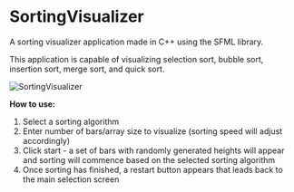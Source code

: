 # SortingVisualizer
A sorting visualizer application made in C++ using the SFML library.  

This application is capable of visualizing selection sort, bubble sort, insertion sort, merge sort, and quick sort.

![SortingVisualizer](https://user-images.githubusercontent.com/61642475/128618411-9ae39aa5-73f0-4efd-a47a-d16cc760828f.gif)

**How to use:**
1)	Select a sorting algorithm
2)	Enter number of bars/array size to visualize (sorting speed will adjust accordingly)
3)	Click start - a set of bars with randomly generated heights will appear and sorting will commence based on the selected sorting algorithm
4)	Once sorting has finished, a restart button appears that leads back to the main selection screen
